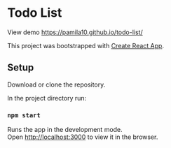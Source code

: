 # Todo List

View demo https://pamila10.github.io/todo-list/

This project was bootstrapped with [Create React App](https://github.com/facebook/create-react-app).

## Setup

Download or clone the repository.

In the project directory run:

### `npm start`

Runs the app in the development mode.\
Open [http://localhost:3000](http://localhost:3000) to view it in the browser.
